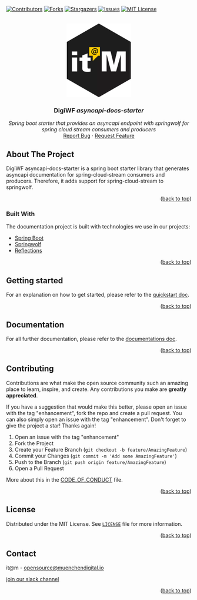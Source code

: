 <div id="top"></div>

<!-- PROJECT SHIELDS -->
[![Contributors][contributors-shield]][contributors-url]
[![Forks][forks-shield]][forks-url]
[![Stargazers][stars-shield]][stars-url]
[![Issues][issues-shield]][issues-url]
[![MIT License][license-shield]][license-url]

<!-- END OF PROJECT SHIELDS -->

<!-- PROJECT LOGO -->
<br />
<div align="center">
  <a href="#">
    <img src="/images/logo.png" alt="Logo" height="200">
  </a>

<h3 align="center">DigiWF <i>asyncapi-docs-starter</i></h3>

  <p align="center">
    <i>Spring boot starter that provides an asyncapi endpoint with springwolf for spring cloud stream consumers and producers</i>
    <br /><a href="https://github.com/it-at-m/digiwf-asyncapi-docs-starter/issues">Report Bug</a>
    ·
    <a href="https://github.com/it-at-m/digiwf-asyncapi-docs-starter/issues">Request Feature</a>
  </p>
</div>

<!-- ABOUT THE PROJECT -->
## About The Project

DigiWF asyncapi-docs-starter is a spring boot starter library that generates asyncapi documentation for spring-cloud-stream consumers and producers.
Therefore, it adds support for spring-cloud-stream to springwolf.

<p align="right">(<a href="#top">back to top</a>)</p>

### Built With

The documentation project is built with technologies we use in our projects:

* [Spring Boot](https://spring.io/projects/spring-boot)
* [Springwolf](https://github.com/springwolf/springwolf-core)
* [Reflections](https://github.com/ronmamo/reflections)

<p align="right">(<a href="#top">back to top</a>)</p>

## Getting started

For an explanation on how to get started, please refer to the [quickstart doc](docs/quickstart.md).

<p align="right">(<a href="#top">back to top</a>)</p>

## Documentation

For all further documentation, please refer to the [documentations doc](docs/documentation.md).

<p align="right">(<a href="#top">back to top</a>)</p>

<!-- CONTRIBUTING -->
## Contributing

Contributions are what make the open source community such an amazing place to learn, inspire, and create. Any contributions you make are **greatly appreciated**.

If you have a suggestion that would make this better, please open an issue with the tag "enhancement", fork the repo and create a pull request. You can also simply open an issue with the tag "enhancement".
Don't forget to give the project a star! Thanks again!

1. Open an issue with the tag "enhancement"
2. Fork the Project
3. Create your Feature Branch (`git checkout -b feature/AmazingFeature`)
4. Commit your Changes (`git commit -m 'Add some AmazingFeature'`)
5. Push to the Branch (`git push origin feature/AmazingFeature`)
6. Open a Pull Request

More about this in the [CODE_OF_CONDUCT](/CODE_OF_CONDUCT.md) file.

<p align="right">(<a href="#top">back to top</a>)</p>


<!-- LICENSE -->
## License

Distributed under the MIT License. See [`LICENSE`](/LICENSE) file for more information.

<p align="right">(<a href="#top">back to top</a>)</p>



<!-- CONTACT -->
## Contact

it@m - opensource@muenchendigital.io

[join our slack channel](https://join.slack.com/t/digiwf/shared_invite/zt-14jxazj1j-jq0WNtXp7S7HAwJA7tKgpw)

<p align="right">(<a href="#top">back to top</a>)</p>


<!-- MARKDOWN LINKS & IMAGES -->
<!-- https://www.markdownguide.org/basic-syntax/#reference-style-links -->

[contributors-shield]: https://img.shields.io/github/contributors/it-at-m/digiwf-asyncapi-docs-starter.svg?style=for-the-badge

[contributors-url]: https://github.com/it-at-m/digiwf-asyncapi-docs-starter/graphs/contributors

[forks-shield]: https://img.shields.io/github/forks/it-at-m/digiwf-asyncapi-docs-starter.svg?style=for-the-badge

[forks-url]: https://github.com/it-at-m/digiwf-asyncapi-docs-starter/network/members

[stars-shield]: https://img.shields.io/github/stars/it-at-m/digiwf-asyncapi-docs-starter.svg?style=for-the-badge

[stars-url]: https://github.com/it-at-m/digiwf-asyncapi-docs-starter/stargazers

[issues-shield]: https://img.shields.io/github/issues/it-at-m/digiwf-asyncapi-docs-starter.svg?style=for-the-badge

[issues-url]: https://github.com/it-at-m/digiwf-asyncapi-docs-starter/issues

[license-shield]: https://img.shields.io/github/license/it-at-m/digiwf-asyncapi-docs-starter.svg?style=for-the-badge

[license-url]: https://github.com/it-at-m/digiwf-asyncapi-docs-starter/blob/master/LICENSE